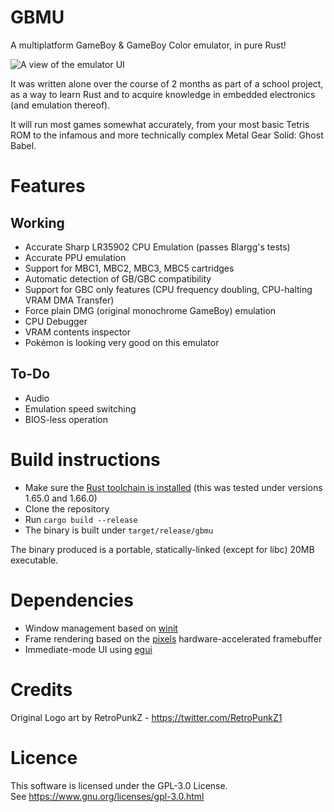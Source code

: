 # GBMU
A multiplatform GameBoy & GameBoy Color emulator, in pure Rust!

![A view of the emulator UI](https://i.imgur.com/gJfe3Gg.png)

It was written alone over the course of 2 months as part of a school project, as a way to learn Rust and to acquire knowledge in embedded electronics (and emulation thereof).

It will run most games somewhat accurately, from your most basic Tetris ROM to the infamous and more technically complex Metal Gear Solid: Ghost Babel.

# Features
## Working
- Accurate Sharp LR35902 CPU Emulation (passes Blargg's tests)
- Accurate PPU emulation
- Support for MBC1, MBC2, MBC3, MBC5 cartridges
- Automatic detection of GB/GBC compatibility
- Support for GBC only features (CPU frequency doubling, CPU-halting VRAM DMA Transfer)
- Force plain DMG (original monochrome GameBoy) emulation
- CPU Debugger
- VRAM contents inspector
- Pokémon is looking very good on this emulator

## To-Do
- Audio
- Emulation speed switching
- BIOS-less operation

# Build instructions
- Make sure the [Rust toolchain is installed](https://www.rust-lang.org/tools/install) (this was tested under versions 1.65.0 and 1.66.0)
- Clone the repository
- Run `cargo build --release`
- The binary is built under `target/release/gbmu`

The binary produced is a portable, statically-linked (except for libc) 20MB executable.

# Dependencies
- Window management based on [winit](https://crates.io/crates/winit)
- Frame rendering based on the [pixels](https://crates.io/crates/pixels) hardware-accelerated framebuffer
- Immediate-mode UI using [egui](https://crates.io/crates/egui)

# Credits
Original Logo art by RetroPunkZ - https://twitter.com/RetroPunkZ1

# Licence
This software is licensed under the GPL-3.0 License.  
See https://www.gnu.org/licenses/gpl-3.0.html
